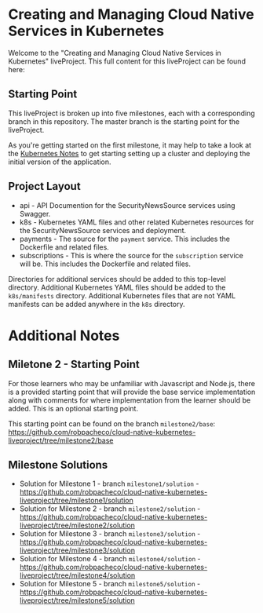 # Creating and Managing Cloud Native Services in Kubernetes

Welcome to the "Creating and Managing Cloud Native Services in Kubernetes" liveProject. This full content for this liveProject can be found here: <fill in URL here>

## Starting Point

This liveProject is broken up into five milestones, each with a corresponding branch in this repository. The master branch is the starting point for the liveProject.

As you're getting started on the first milestone, it may help to take a look at the [Kubernetes Notes](notes/KUBERNETES.md) to get starting setting up a cluster and deploying
the initial version of the application.

## Project Layout

* api - API Documention for the SecurityNewsSource services using Swagger.
* k8s - Kubernetes YAML files and other related Kubernetes resources for the SecurityNewsSource services and deployment.
* payments - The source for the `payment` service. This includes the Dockerfile and related files.
* subscriptions - This is where the source for the `subscription` service will be. This includes the Dockerfile and related files.

Directories for additional services should be added to this top-level directory. Additional Kubernetes YAML files should
be added to the `k8s/manifests` directory. Additional Kubernetes files that are not YAML manifests can be added anywhere
in the `k8s` directory.

# Additional Notes 

## Miletone 2 - Starting Point

For those learners who may be unfamiliar with Javascript and Node.js, there is a provided starting point that will provide the base service implementation along with comments for where implementation from the learner should be added. This is an optional starting point.

This starting point can be found on the branch `milestone2/base`: https://github.com/robpacheco/cloud-native-kubernetes-liveproject/tree/milestone2/base

## Milestone Solutions

* Solution for Milestone 1 - branch `milestone1/solution` - https://github.com/robpacheco/cloud-native-kubernetes-liveproject/tree/milestone1/solution
* Solution for Milestone 2 - branch `milestone2/solution` - https://github.com/robpacheco/cloud-native-kubernetes-liveproject/tree/milestone2/solution
* Solution for Milestone 3 - branch `milestone3/solution` - https://github.com/robpacheco/cloud-native-kubernetes-liveproject/tree/milestone3/solution
* Solution for Milestone 4 - branch `milestone4/solution` - https://github.com/robpacheco/cloud-native-kubernetes-liveproject/tree/milestone4/solution
* Solution for Milestone 5 - branch `milestone5/solution` - https://github.com/robpacheco/cloud-native-kubernetes-liveproject/tree/milestone5/solution

